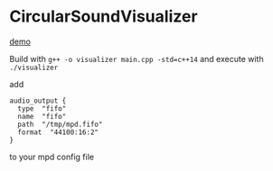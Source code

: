 # CircularSoundVisualizer
[demo](https://www.reddit.com/r/unixporn/comments/ck3mrj/oc_mpd_circular_real_time_sound_visualizer/?utm_source=share&utm_medium=web2x)

Build with ```g++ -o visualizer main.cpp -std=c++14```
and execute with ``` ./visualizer```

add 
```
audio_output {
  type  "fifo"
  name  "fifo"
  path  "/tmp/mpd.fifo"
  format  "44100:16:2"
}
```
to your mpd config file
